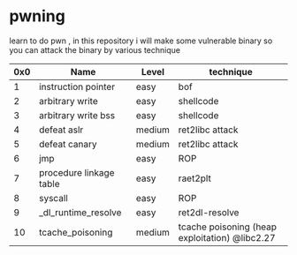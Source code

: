 # pwning
learn to do pwn , in this repository i will make some vulnerable binary so you can attack the binary by various technique

0x0 | Name | Level |  technique
--- | --- | --- | ---
1 | instruction pointer | easy | bof
2 | arbitrary write | easy | shellcode
3 | arbitrary write bss | easy | shellcode
4 | defeat aslr | medium | ret2libc attack
5 | defeat canary | medium | ret2libc attack
6 | jmp | easy | ROP
7 | procedure linkage table | easy | raet2plt
8 | syscall | easy | ROP
9 | _dl_runtime_resolve | easy | ret2dl-resolve
10| tcache_poisoning | medium | tcache poisoning (heap exploitation) @libc2.27